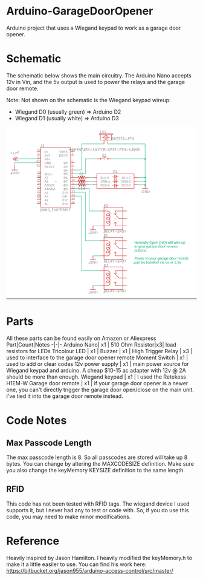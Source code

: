 # Arduino-GarageDoorOpener
Arduino project that uses a Wiegand keypad to work as a garage door opener.  


# Schematic
The schematic below shows the main circuitry.  The Arduino Nano accepts 12v in Vin, and the 5v output is used to power the relays and the garage door remote.

Note: 
Not shown on the schematic is the Wiegand keypad wireup:
- Wiegand D0 (usually green) => Arduino D2
- Wiegand D1 (usually white) => Arduino D3

![schematic](./images/schematic.png)


# Parts
All these parts can be found easily on Amazon or Aliexpress
Part|Count|Notes
-|-|-
Arduino Nano| x1 | 
510 Ohm Resistor|x3| load resistors for LEDs
Tricolour LED | x1 | 
Buzzer | x1 | 
High Trigger Relay | x3 | used to interface to the garage door opener remote
Moment Switch | x1 | used to add or clear codes
12v power supply | x1 | main power source for Wiegand keypad and arduino.  A cheap $10-15 ac adapter with 12v @ 2A should be more than enough. 
Wiegand keypad | x1 | I used the Retekess H1EM-W 
Garage door remote | x1 | if your garage door opener is a newer one, you can't directly trigger the garage door open/close on the main unit.  I've tied it into the garage door remote instead.

# Code Notes
## Max Passcode Length
The max passcode length is 8. So all passcodes are stored will take up 8 bytes.  You can change by altering the MAXCODESIZE definition.  Make sure you also change the keyMemory KEYSIZE definition to the same length.

## RFID 
This code has not been tested with RFID tags. The wiegand device I used supports it, but I never had any to test or code with.  So, if you do use this code, you may need to make minor modifications. 


# Reference
Heavily inspired by Jason Hamilton.  I heavily modified the keyMemory.h to make it a little easiler to use.  You can find his work here: https://bitbucket.org/jason955/arduino-access-control/src/master/




